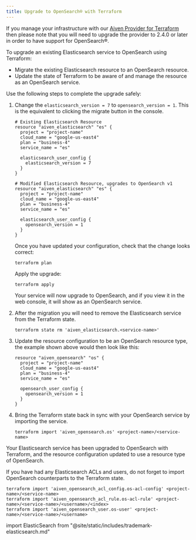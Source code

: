 ```yaml
---
title: Upgrade to OpenSearch® with Terraform
---
```


If you manage your infrastructure with our
[Aiven Provider for Terraform](/docs/tools/terraform) then please note that you will need to upgrade the provider
to 2.4.0 or later in order to have support for OpenSearch®.

To upgrade an existing Elasticsearch service to OpenSearch using
Terraform:

-   Migrate the existing Elasticsearch resource to an OpenSearch
    resource.
-   Update the state of Terraform to be aware of and manage the resource
    as an OpenSearch service.

Use the following steps to complete the upgrade safely:

1.  Change the `elasticsearch_version = 7` to `opensearch_version = 1`.
    This is the equivalent to clicking the migrate button in the
    console.

    ```
    # Existing Elasticsearch Resource
    resource "aiven_elasticsearch" "es" {
      project = "project-name"
      cloud_name = "google-us-east4"
      plan = "business-4"
      service_name = "es"

      elasticsearch_user_config {
        elasticsearch_version = 7
      }
    }
    ```

    ```
    # Modified Elasticsearch Resource, upgrades to OpenSearch v1
    resource "aiven_elasticsearch" "es" {
      project = "project-name"
      cloud_name = "google-us-east4"
      plan = "business-4"
      service_name = "es"

      elasticsearch_user_config {
        opensearch_version = 1
      }
    }
    ```

    Once you have updated your configuration, check that the change
    looks correct:

    ```
    terraform plan
    ```

    Apply the upgrade:

    ```
    terraform apply
    ```

    Your service will now upgrade to OpenSearch, and if you view it in
    the web console, it will show as an OpenSearch service.

2.  After the migration you will need to remove the Elasticsearch
    service from the Terraform state.

    ```
    terraform state rm 'aiven_elasticsearch.<service-name>'
    ```

3.  Update the resource configuration to be an OpenSearch resource type,
    the example shown above would then look like this:

    ```
    resource "aiven_opensearch" "os" {
      project = "project-name"
      cloud_name = "google-us-east4"
      plan = "business-4"
      service_name = "es"

      opensearch_user_config {
        opensearch_version = 1
      }
    }
    ```

4.  Bring the Terraform state back in sync with your OpenSearch service
    by importing the service.

    ```
    terraform import 'aiven_opensearch.os' <project-name>/<service-name>
    ```

Your Elasticsearch service has been upgraded to OpenSearch with
Terraform, and the resource configuration updated to use a resource type
of OpenSearch.

If you have had any Elasticsearch ACLs and users, do not forget to
import OpenSearch counterparts to the Terraform state.

```
terraform import 'aiven_opensearch_acl_config.os-acl-config' <project-name>/<service-name>
terraform import 'aiven_opensearch_acl_rule.os-acl-rule' <project-name>/<service-name>/<username>/<index>
terraform import 'aiven_opensearch_user.os-user' <project-name>/<service-name>/<username>
```

import ElasticSearch from "@site/static/includes/trademark-elasticsearch.md"

<ElasticSearch/>

